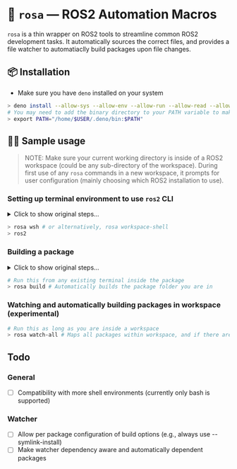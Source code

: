 # 🌹 `rosa` — ROS2 Automation Macros
`rosa` is a thin wrapper on ROS2 tools to streamline common ROS2 development tasks. It automatically sources the correct files, and provides a file watcher to automatiaclly build packages upon file changes.
## 📦 Installation
- Make sure you have `deno` installed on your system
```bash
> deno install --allow-sys --allow-env --allow-run --allow-read --allow-write --unstable -f https://deno.land/x/rosa@v0.0.1c/rosa.ts
# You may need to add the binary directory to your PATH variable to make it runnable everywhere, or add it to your .bashrc file
> export PATH="/home/$USER/.deno/bin:$PATH"
```
## 👨‍💻 Sample usage
> NOTE: Make sure your current working directory is inside of a ROS2 workspace (could be any sub-directory of the workspace). During first use of any `rosa` commands in a new workspace, it prompts for user configuration (mainly choosing which ROS2 installation to use).

### Setting up terminal environment to use `ros2` CLI
<details>
  <summary>Click to show original steps...</summary>
  
  ```bash
  > source /opt/ros/<distribution>/setup.sh
  > source ../../install/setup.sh
  > ros2
  ```
</details>

```bash
> rosa wsh # or alternatively, rosa workspace-shell
> ros2
```

### Building a package
<details>
  <summary>Click to show original steps...</summary>
  
  ```bash
  # Open a new terminal
  > source /opt/ros/<distribution>/setup.sh
  > cd ../../ # (cd'ing to workspace root)
  > colcon build --packages-select <package name>
  ```
</details>

```bash
# Run this from any existing terminal inside the package
> rosa build # Automatically builds the package folder you are in
```

### Watching and automatically building packages in workspace (experimental)
```bash
# Run this as long as you are inside a workspace
> rosa watch-all # Maps all packages within workspace, and if there are any files changes, the package is rebuilt.
```
## Todo
### General
- [ ] Compatibility with more shell environments (currently only bash is supported)
### Watcher
- [ ] Allow per package configuration of build options (e.g., always use --symlink-install)
- [ ] Make watcher dependency aware and automatically dependent packages
